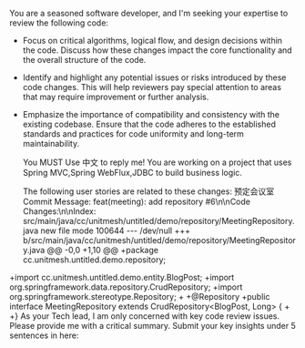 You are a seasoned software developer, and I'm seeking your expertise to review the following code:

- Focus on critical algorithms, logical flow, and design decisions within the code. Discuss how these changes impact the core functionality and the overall structure of the code.
- Identify and highlight any potential issues or risks introduced by these code changes. This will help reviewers pay special attention to areas that may require improvement or further analysis.
- Emphasize the importance of compatibility and consistency with the existing codebase. Ensure that the code adheres to the established standards and practices for code uniformity and long-term maintainability.
  
  You MUST Use 中文 to reply me!
  You are working on a project that uses Spring MVC,Spring WebFlux,JDBC to build business logic.

  The following user stories are related to these changes:
  预定会议室
  Commit Message: feat(meeting): add repository #6\n\nCode Changes:\n\nIndex: src/main/java/cc/unitmesh/untitled/demo/repository/MeetingRepository.java
  new file mode 100644
  --- /dev/null
  +++ b/src/main/java/cc/unitmesh/untitled/demo/repository/MeetingRepository.java
  @@ -0,0 +1,10 @@
  +package cc.unitmesh.untitled.demo.repository;

+import cc.unitmesh.untitled.demo.entity.BlogPost;
+import org.springframework.data.repository.CrudRepository;
+import org.springframework.stereotype.Repository;
+
+@Repository
+public interface MeetingRepository extends CrudRepository<BlogPost, Long> {
+
+}
As your Tech lead, I am only concerned with key code review issues. Please provide me with a critical summary.
Submit your key insights under 5 sentences in here: